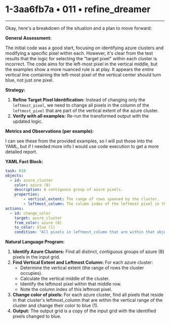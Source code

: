 # 1-3aa6fb7a • 011 • refine_dreamer

---
Okay, here's a breakdown of the situation and a plan to move forward:

**General Assessment:**

The initial code was a good start, focusing on identifying azure clusters and modifying a specific pixel within each. However, it's clear from the test results that the logic for selecting the "target pixel" within each cluster is incorrect. The code aims for the left-most pixel in the vertical middle, but the examples show a more nuanced rule is at play. It appears the *entire* vertical line containing the left-most pixel of the vertical center should turn blue, not just one pixel.

**Strategy:**

1.  **Refine Target Pixel Identification:** Instead of changing only the `leftmost_pixel`, we need to change all pixels in the column of the `leftmost_pixel` that are part of the vertical extent of the azure cluster.
2.  **Verify with all examples:** Re-run the transformed output with the updated logic.

**Metrics and Observations (per example):**

I can see these from the provided examples, so I will put those into the YAML, but if I needed more info I would use code execution to get a more detailed report.

**YAML Fact Block:**

```yaml
task: 010
objects:
  - id: azure_cluster
    color: azure (8)
    description: A contiguous group of azure pixels.
    properties:
        - vertical_extent: The range of rows spanned by the cluster.
        - leftmost_column: The column index of the leftmost pixel in the cluster's vertical middle.
actions:
  - id: change_color
    target: azure_cluster
    from_color: azure (8)
    to_color: blue (1)
    condition: "All pixels in leftmost_column that are within that object's vertical extent"
```

**Natural Language Program:**

1.  **Identify Azure Clusters:** Find all distinct, contiguous groups of azure (8) pixels in the input grid.
2.  **Find Vertical Extent and Leftmost Column:** For each azure cluster:
    *   Determine the vertical extent (the range of rows the cluster occupies).
    *   Calculate the vertical middle of the cluster.
    *   Identify the leftmost pixel within that middle row.
    *   Note the column index of this leftmost pixel.
3. **Change color of pixels:** For each azure cluster, find all pixels that reside in that cluster's leftmost\_column that are within the vertical range of the cluster and change their color to blue (1).
4.  **Output:** The output grid is a copy of the input grid with the identified pixels changed to blue.

